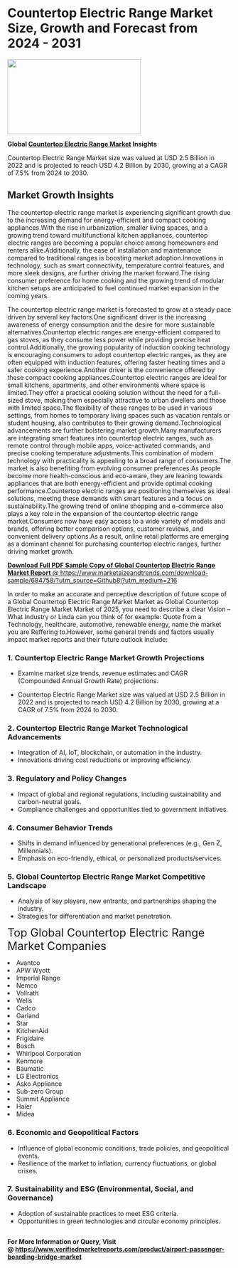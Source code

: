 <H1>Countertop Electric Range Market Size, Growth and Forecast from 2024 - 2031</H1><img class="aligncenter size-medium wp-image-584254" src="https://thirdeyenews.in/wp-content/uploads/2024/09/Global-Market-Research-300x168.jpeg" alt="" width="300" height="168" /><p><strong>Global&nbsp;<a href="https://www.marketsizeandtrends.com/download-sample/684758/?utm_source=Github8j?utm_medium=216">Countertop Electric Range Market</a> Insights</strong></p><p>Countertop Electric Range Market size was valued at USD 2.5 Billion in 2022 and is projected to reach USD 4.2 Billion by 2030, growing at a CAGR of 7.5% from 2024 to 2030.</p><p><h2>Market Growth Insights</h2> <p>The countertop electric range market is experiencing significant growth due to the increasing demand for energy-efficient and compact cooking appliances.With the rise in urbanization, smaller living spaces, and a growing trend toward multifunctional kitchen appliances, countertop electric ranges are becoming a popular choice among homeowners and renters alike.Additionally, the ease of installation and maintenance compared to traditional ranges is boosting market adoption.Innovations in technology, such as smart connectivity, temperature control features, and more sleek designs, are further driving the market forward.The rising consumer preference for home cooking and the growing trend of modular kitchen setups are anticipated to fuel continued market expansion in the coming years.</p> <p><a href="#"></a></p> <p>The countertop electric range market is forecasted to grow at a steady pace driven by several key factors.One significant driver is the increasing awareness of energy consumption and the desire for more sustainable alternatives.Countertop electric ranges are energy-efficient compared to gas stoves, as they consume less power while providing precise heat control.Additionally, the growing popularity of induction cooking technology is encouraging consumers to adopt countertop electric ranges, as they are often equipped with induction features, offering faster heating times and a safer cooking experience.Another driver is the convenience offered by these compact cooking appliances.Countertop electric ranges are ideal for small kitchens, apartments, and other environments where space is limited.They offer a practical cooking solution without the need for a full-sized stove, making them especially attractive to urban dwellers and those with limited space.The flexibility of these ranges to be used in various settings, from homes to temporary living spaces such as vacation rentals or student housing, also contributes to their growing demand.Technological advancements are further bolstering market growth.Many manufacturers are integrating smart features into countertop electric ranges, such as remote control through mobile apps, voice-activated commands, and precise cooking temperature adjustments.This combination of modern technology with practicality is appealing to a broad range of consumers.The market is also benefiting from evolving consumer preferences.As people become more health-conscious and eco-aware, they are leaning towards appliances that are both energy-efficient and provide optimal cooking performance.Countertop electric ranges are positioning themselves as ideal solutions, meeting these demands with smart features and a focus on sustainability.The growing trend of online shopping and e-commerce also plays a key role in the expansion of the countertop electric range market.Consumers now have easy access to a wide variety of models and brands, offering better comparison options, customer reviews, and convenient delivery options.As a result, online retail platforms are emerging as a dominant channel for purchasing countertop electric ranges, further driving market growth.<p><a href="#"></p><p><span class=""><strong>Download Full PDF Sample Copy of Global Countertop Electric Range Market Report</strong> @ <a href="https://www.marketsizeandtrends.com/download-sample/684758/?utm_source=Github8j?utm_medium=216" target="_blank">https://www.marketsizeandtrends.com/download-sample/684758/?utm_source=Github8j?utm_medium=216</a></span></p><p>In order to make an accurate and perceptive description of future scope of a Global&nbsp;Countertop Electric Range Market Market as Global&nbsp;Countertop Electric Range Market Market of 2025, you need to describe a clear Vision &ndash; What Industry or Linda can you think of for example: Quote from a Technology, healthcare, automotive, renewable energy, name the market you are Reffering to.However, some general trends and factors usually impact market reports and their future outlook include:</p><h3>1.&nbsp;<strong>Countertop Electric Range Market Growth Projections</strong></h3><ul><li>Examine market size trends, revenue estimates and CAGR (Compounded Annual Growth Rate) projections.</li><li><p>Countertop Electric Range Market size was valued at USD 2.5 Billion in 2022 and is projected to reach USD 4.2 Billion by 2030, growing at a CAGR of 7.5% from 2024 to 2030.</p></li></ul><h3>2.&nbsp;<strong>Countertop Electric Range Market Technological Advancements</strong></h3><ul><li>Integration of AI, IoT, blockchain, or automation in the industry.</li><li>Innovations driving cost reductions or improving efficiency.</li></ul><h3>3.&nbsp;<strong>Regulatory and Policy Changes</strong></h3><ul><li>Impact of global and regional regulations, including sustainability and carbon-neutral goals.</li><li>Compliance challenges and opportunities tied to government initiatives.</li></ul><h3>4.&nbsp;<strong>Consumer Behavior Trends</strong></h3><ul><li>Shifts in demand influenced by generational preferences (e.g., Gen Z, Millennials).</li><li>Emphasis on eco-friendly, ethical, or personalized products/services.</li></ul><h3>5.&nbsp;<strong>Global Countertop Electric Range Market Competitive Landscape</strong></h3><ul><li>Analysis of key players, new entrants, and partnerships shaping the industry.</li><li>Strategies for differentiation and market penetration.</li></ul><p data-pm-slice="1 1 []"><span style="color: inherit; font-family: inherit; font-size: 25px;">Top Global Countertop Electric Range Market Companies</span></p><div class="" data-test-id=""><p><li>Avantco</li><li> APW Wyott</li><li> Imperlal Range</li><li> Nemco</li><li> Vollrath</li><li> Wells</li><li> Cadco</li><li> Garland</li><li> Star</li><li> KitchenAid</li><li> Frigidaire</li><li> Bosch</li><li> Whirlpool Corporation</li><li> Kenmore</li><li> Baumatic</li><li> LG Electronics</li><li> Asko Appliance</li><li> Sub-zero Group</li><li> Summit Appliance</li><li> Haier</li><li> Midea</li></p></div><h3>6.&nbsp;<strong>Economic and Geopolitical Factors</strong></h3><ul><li>Influence of global economic conditions, trade policies, and geopolitical events.</li><li>Resilience of the market to inflation, currency fluctuations, or global crises.</li></ul><h3>7.&nbsp;<strong>Sustainability and ESG (Environmental, Social, and Governance)</strong></h3><ul><li>Adoption of sustainable practices to meet ESG criteria.</li><li>Opportunities in green technologies and circular economy principles.</li></ul><h2><strong style="font-size: 14px;">For More Information or Query, Visit @&nbsp;</strong><a style="background-color: #ffffff; font-size: 14px;" href="https://www.marketsizeandtrends.com/report/countertop-electric-range-market/" target="_blank">https://www.verifiedmarketreports.com/product/airport-passenger-boarding-bridge-market</a></h2>